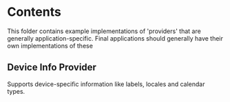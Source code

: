 # Contents

This folder contains example implementations of 'providers' that are generally
application-specific. Final applications should generally have their own
implementations of these

## Device Info Provider

Supports device-specific information like labels, locales and calendar types.
